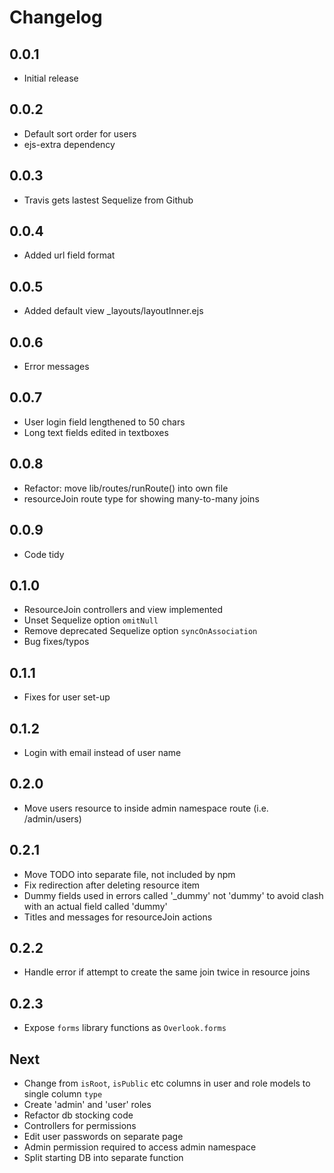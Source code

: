 # Changelog

## 0.0.1

* Initial release

## 0.0.2

* Default sort order for users
* ejs-extra dependency

## 0.0.3

* Travis gets lastest Sequelize from Github

## 0.0.4

* Added url field format

## 0.0.5

* Added default view _layouts/layoutInner.ejs

## 0.0.6

* Error messages

## 0.0.7

* User login field lengthened to 50 chars
* Long text fields edited in textboxes

## 0.0.8

* Refactor: move lib/routes/runRoute() into own file
* resourceJoin route type for showing many-to-many joins

## 0.0.9

* Code tidy

## 0.1.0

* ResourceJoin controllers and view implemented
* Unset Sequelize option `omitNull`
* Remove deprecated Sequelize option `syncOnAssociation`
* Bug fixes/typos

## 0.1.1

* Fixes for user set-up

## 0.1.2

* Login with email instead of user name

## 0.2.0

* Move users resource to inside admin namespace route (i.e. /admin/users)

## 0.2.1

* Move TODO into separate file, not included by npm
* Fix redirection after deleting resource item
* Dummy fields used in errors called '_dummy' not 'dummy' to avoid clash with an actual field called 'dummy'
* Titles and messages for resourceJoin actions

## 0.2.2

* Handle error if attempt to create the same join twice in resource joins

## 0.2.3

* Expose `forms` library functions as `Overlook.forms`

## Next

* Change from `isRoot`, `isPublic` etc columns in user and role models to single column `type`
* Create 'admin' and 'user' roles
* Refactor db stocking code
* Controllers for permissions
* Edit user passwords on separate page
* Admin permission required to access admin namespace
* Split starting DB into separate function
